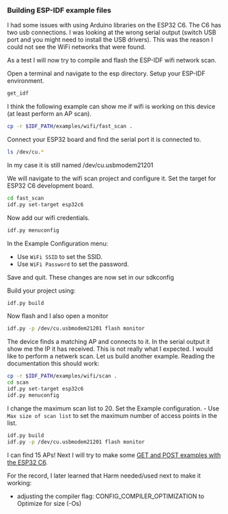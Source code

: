 ### Building ESP-IDF example files

I had some issues with using Arduino libraries on the ESP32 C6. The C6 has two usb connections. I was looking at the wrong serial output (switch USB port and you might need to install the USB drivers). This was the reason I could not see the WiFi networks that were found.

As a test I will now try to compile and flash the ESP-IDF wifi network scan.

Open a terminal and navigate to the esp directory. Setup your ESP-IDF environment.

```bash
get_idf 
```

I think the following example can show me if wifi is working on this device (at least perform an AP scan).

```bash
cp -r $IDF_PATH/examples/wifi/fast_scan .
```

Connect your ESP32 board and find the serial port it is connected to. 

```bash
ls /dev/cu.*
```

In my case it is still named /dev/cu.usbmodem21201

We will navigate to the wifi scan project and configure it. Set the target for ESP32 C6 development board.

```bash
cd fast_scan
idf.py set-target esp32c6
```

Now add our wifi credentials.

```bash
idf.py menuconfig
```

In the Example Configuration menu:

- Use `WiFi SSID` to set the SSID.
- Use `WiFi Password` to set the password.

Save and quit. These changes are now set in our sdkconfig

Build your project using:

```bash
idf.py build
```

Now flash and I also open a monitor

```bash
idf.py -p /dev/cu.usbmodem21201 flash monitor
```

The device finds a matching AP and connects to it. In the serial output it show me the IP it has received. This is not really what I expected. I would like to perform a netwerk scan. Let us build another example. Reading the documentation this should work:

```bash
cp -r $IDF_PATH/examples/wifi/scan .
cd scan
idf.py set-target esp32c6
idf.py menuconfig
```

I change the maximum scan list to 20.
Set the Example configuration.
    - Use `Max size of scan list` to set the maximum number of access points in the list.

```bash
idf.py build
idf.py -p /dev/cu.usbmodem21201 flash monitor
```

I can find 15 APs! Next I will try to make some [GET and POST examples with the ESP32 C6](./ESP32-C6-GET-POST.md).


For the record, I later learned that Harm needed/used next to make it working:

- adjusting the compiler flag:
  CONFIG_COMPILER_OPTIMIZATION to Optimize for size (-Os)